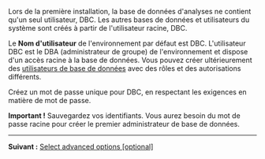 Lors de la première installation, la base de données d'analyses ne contient qu'un seul utilisateur, DBC. Les autres bases de données et utilisateurs du système sont créés à partir de l'utilisateur racine, DBC.

Le **Nom d'utilisateur** de l'environnement par défaut est DBC. L'utilisateur DBC est le DBA (administrateur de groupe) de l'environnement et dispose d'un accès racine à la base de données. Vous pouvez créer ultérieurement des [utilisateurs de base de données](wxe1659392685092.md) avec des rôles et des autorisations différents.

Créez un mot de passe unique pour DBC, en respectant les exigences en matière de mot de passe.

**Important !** Sauvegardez vos identifiants. Vous aurez besoin du mot de passe racine pour créer le premier administrateur de base de données.

---

 **Suivant :** [Select advanced options [optional]](keu1721069101205.md)

